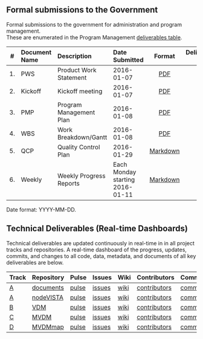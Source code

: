 ## Formal submissions to the Government

Formal submissions to the government for administration and program management.<br>
These are enumerated in the Program Management [deliverables table](https://github.com/vistadataproject/documents#program-management).


\# | Document Name | Description | Date Submitted | Format | Deliverable #
:---: | :--- | :--- | :--- | :---:| :---:
1. | PWS | Product Work Statement|  2016-01-07 | [PDF](/Submissions/src/VistAMetadata-PWS-2015-12-09.pdf)  | NA
2. | Kickoff | Kickoff meeting|  2016-01-07 | [PDF](/Submissions/src/VistAMetadata-Kickoff-2016-01-07.pdf)  | 1
3. | PMP | Program Management Plan | 2016-01-08 |[PDF](/Submissions/src/VistAMetadata-PMP-2016-01-08.pdf) | 2 
4. | WBS | Work Breakdown/Gantt |  2016-01-08 | [PDF](/Submissions/src/VistAMetadata-WBS-2016-01-08.pdf)  |  2
5. | QCP | Quality Control Plan | 2016-01-29 |[Markdown](/Submissions/VistAMetadata-Quality_Control_Plan-20160129.md) | 1B 
6. | Weekly | Weekly Progress Reports | Each Monday starting <br>2016-01-11 | [Markdown](https://github.com/vistadataproject/documents/wiki/Weekly-Status-Summaries) | 
Date format:  YYYY-MM-DD.




## Technical Deliverables (Real-time Dashboards)
Technical deliverables are updated continuously in real-time in in all project tracks and repositories.  A real-time dashboard of the progress, updates, commits, and changes to all code, data, metadata, and documents of all key deliverables are below.


Track | Repository | Pulse | Issues | Wiki | Contributors | Commits | Punchcard
---- | --- | --- | --- | --- | --- | --- |--- 
[A](https://github.com/vistadataproject/documents#track-a-infrastructure) | [documents](https://github.com/vistadataproject/documents) | [pulse](https://github.com/vistadataproject/documents/pulse) | [issues](https://github.com/vistadataproject/documents/issues) | [wiki](https://github.com/vistadataproject/documents/wiki) | [contributors](https://github.com/vistadataproject/documents/graphs/contributors) | [commits](https://github.com/vistadataproject/documents/graphs/commit-activity) | [punchcard](https://github.com/vistadataproject/documents/graphs/punch-card)
[A](https://github.com/vistadataproject/documents#track-a-infrastructure) | [nodeVISTA](https://github.com/vistadataproject/nodeVISTA) | [pulse](https://github.com/vistadataproject/nodeVISTA/pulse) | [issues](https://github.com/vistadataproject/nodeVISTA/issues) | [wiki](https://github.com/vistadataproject/nodeVISTA/wiki) | [contributors](https://github.com/vistadataproject/nodeVISTA/graphs/contributors) | [commits](https://github.com/vistadataproject/nodeVISTA/graphs/commit-activity) | [punchcard](https://github.com/vistadataproject/nodeVISTA/graphs/punch-card)
[B](https://github.com/vistadataproject/documents#track-b-vista-data-model) | [VDM](https://github.com/vistadataproject/VDM) | [pulse](https://github.com/vistadataproject/VDM/pulse) | [issues](https://github.com/vistadataproject/VDM/issues) | [wiki](https://github.com/vistadataproject/VDM/wiki) | [contributors](https://github.com/vistadataproject/VDM/graphs/contributors) | [commits](https://github.com/vistadataproject/VDM/graphs/commit-activity) | [punchcard](https://github.com/vistadataproject/VDM/graphs/punch-card)
[C](https://github.com/vistadataproject/documents#track-c-master-vista-data-model) | [MVDM](https://github.com/vistadataproject/MVDM) | [pulse](https://github.com/vistadataproject/MVDM/pulse) | [issues](https://github.com/vistadataproject/MVDM/issues) | [wiki](https://github.com/vistadataproject/MVDM/wiki) | [contributors](https://github.com/vistadataproject/MVDM/graphs/contributors) | [commits](https://github.com/vistadataproject/MVDM/graphs/commit-activity) | [punchcard](https://github.com/vistadataproject/MVDM/graphs/punch-card)
[D](https://github.com/vistadataproject/documents#track-d-master-vista-data-model-maps) | [MVDMmap](https://github.com/vistadataproject/MVDMmap) | [pulse](https://github.com/vistadataproject/MVDMmap/pulse) | [issues](https://github.com/vistadataproject/MVDMmap/issues) | [wiki](https://github.com/vistadataproject/MVDMmap/wiki) | [contributors](https://github.com/vistadataproject/MVDMmap/graphs/contributors) | [commits](https://github.com/vistadataproject/MVDMmap/graphs/commit-activity) | [punchcard](https://github.com/vistadataproject/MVDMmap/graphs/punch-card)



